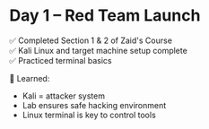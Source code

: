 # Day 1 – Red Team Launch

✅ Completed Section 1 & 2 of Zaid's Course  
✅ Kali Linux and target machine setup complete  
✅ Practiced terminal basics

🧠 Learned:
- Kali = attacker system  
- Lab ensures safe hacking environment  
- Linux terminal is key to control tools
